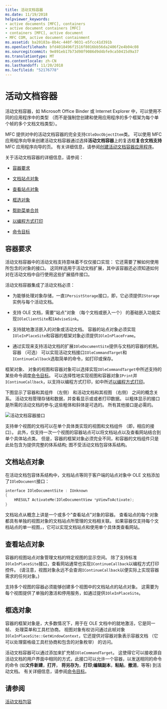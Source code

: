 ```yaml
---
title: 活动文档容器
ms.date: 11/19/2018
helpviewer_keywords:
- active documents [MFC], containers
- active document containers [MFC]
- containers [MFC], active document
- MFC COM, active document containment
ms.assetid: ba20183a-8b4c-440f-9031-e5fcc41d391b
ms.openlocfilehash: bfd4018496f1516f8016bb56da2406f2e4b04c08
ms.sourcegitcommit: 9e891eb17b73d98f9086d9d4bfe9ca50415d9a37
ms.translationtype: MT
ms.contentlocale: zh-CN
ms.lasthandoff: 11/20/2018
ms.locfileid: "52176778"
---
```

# <a name="active-document-containers"></a>活动文档容器

活动文档容器，如 Microsoft Office Binder 或 Internet Explorer 中，可以使用不同的应用程序中的类型 （而不是强制您创建和使用应用程序的多个框架为每个单个帧的多个文档文档类型）。

MFC 提供对中的活动文档容器的完全支持`COleDocObjectItem`类。 可以使用 MFC 应用程序向导来创建活动文档容器通过选择**活动文档容器**上的复选框**复合文档支持**MFC 应用程序向导的页。 有关详细信息，请参阅[创建活动文档容器应用程序](../mfc/creating-an-active-document-container-application.md)。

关于活动文档容器的详细信息，请参阅：

- [容器要求](#container_requirements)

- [文档站点对象](#document_site_objects)

- [查看站点对象](#view_site_objects)

- [框选对象](#frame_object)

- [帮助菜单合并](../mfc/help-menu-merging.md)

- [以编程方式打印](../mfc/programmatic-printing.md)

- [命令目标](../mfc/message-handling-and-command-targets.md)

##  <a name="container_requirements"></a> 容器要求

活动文档容器中的活动文档支持意味着不仅仅接口实现： 它还需要了解如何使用所包含的对象的接口。 这同样适用于活动文档扩展，其中该容器还必须知道如何对在活动文档中自行使用这些扩展插件接口。

活动文档容器集成了活动文档必须：

- 为能够处理对象存储，一直`IPersistStorage`接口，即，它必须提供`IStorage`实例与每个活动文档。

- 支持 OLE 文档，需要"站点"对象 （每个文档或嵌入一个） 的基础嵌入功能实现`IOleClientSite`和`IAdviseSink`。

- 支持就地激活嵌入的对象或活动文档。 容器的站点对象必须实现`IOleInPlaceSite`和容器的框架对象必须提供`IOleInPlaceFrame`。

- 通过实现来支持活动文档的扩展`IOleDocumentSite`提供与文档的容器的机制。 容器 （可选） 可以实现活动文档接口`IOleCommandTarget`和`IContinueCallback`选取简单的命令，如打印或保存。

框架对象、 对象的视图和容器对象可以选择实现`IOleCommandTarget`中所述支持的某些命令调度[命令目标](../mfc/message-handling-and-command-targets.md)。 可以选择性地实现视图和容器对象`IPrint`并`IContinueCallback`，以支持以编程方式打印，如中所述[以编程方式打印](../mfc/programmatic-printing.md)。

下图显示了容器和其组件 （左侧） 和活动文档和其视图 （右侧） 之间的概念关系。 活动文档管理存储和数据，并查看显示或或者打印数据。 以粗体显示的接口是所需的活动文档的参与;这些粗体和斜体是可选的。 所有其他接口是必需的。

![活动文档容器接口](../mfc/media/vc37gj1.gif "活动文档容器接口")

支持单个视图的文档可以在单个具体类实现的视图和文档组件 （即，相应的接口）。 此外，仅支持一次一个视图的容器站点可以将文档站点以及查看网站结合到单个具体站点类。 但是，容器的框架对象必须完全不同，和容器的文档组件只是此处包含为提供完整的体系结构; 图不受活动文档包容体系结构。

##  <a name="document_site_objects"></a> 文档站点对象

在活动文档包容体系结构中，文档站点等同于客户端的站点对象中 OLE 文档添加了`IOleDocument`接口：

```cpp
interface IOleDocumentSite : IUnknown
{
    HRESULT ActivateMe(IOleDocumentView *pViewToActivate);
}
```

文档站点从概念上讲是一个或多个"查看站点"对象的容器。 查看站点的每个对象都具有单独的视图对象的文档站点所管理的文档相关联。 如果容器仅支持每个文档站点的单一视图，，它可以实现文档站点和使用单个具体类查看网站。

##  <a name="view_site_objects"></a> 查看站点对象

容器的视图站点对象管理文档的特定视图的显示空间。 除了支持标准`IOleInPlaceSite`接口，查看网站通常也实现`IContinueCallback`以编程方式打印控件。 (请注意，视图对象永远不会查询`IContinueCallback`以便实际上实现容器需求的任何对象。)

支持多个视图的容器必须能够创建多个视图中的文档站点的站点对象。 这需要为每个视图提供了单独的激活和停用服务，如通过提供`IOleInPlaceSite`。

##  <a name="frame_object"></a> 框选对象

容器的框架对象是，大多数情况下，用于在 OLE 文档中的就地激活，它是同一帧、 处理菜单和工具栏协商。 视图对象有权访问通过此帧对象`IOleInPlaceSite::GetWindowContext`，它还提供对容器对象表示容器文档 （它可以处理窗格级工具栏协商和包含的对象枚举） 的访问。

活动文档容器可以通过添加来扩充帧`IOleCommandTarget`。 这使得它可以接收源自活动文档的用户界面中相同的方式，此接口可以允许一个容器，以发送相同的命令的命令 (如**文件新建**，**打开**， **将另存为**，**打印**;**编辑副本**，**粘贴**，**撤消**，等等) 到活动文档。 有关详细信息，请参阅[命令目标](../mfc/message-handling-and-command-targets.md)。

## <a name="see-also"></a>请参阅

[活动文档包容](../mfc/active-document-containment.md)

